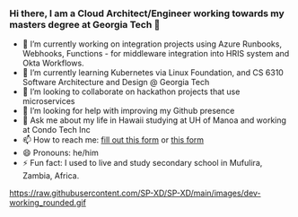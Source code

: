 ### Hi there, I am a Cloud Architect/Engineer working towards my masters degree at Georgia Tech 👋

<!--
**chromilo/chromilo** is a ✨ _special_ ✨ repository because its `README.md` (this file) appears on your GitHub profile.
-->

- 🔭 I’m currently working on integration projects using Azure Runbooks, Webhooks, Functions - for middleware integration into HRIS system and Okta Workflows.
- 🌱 I’m currently learning Kubernetes via Linux Foundation, and CS 6310 Software Architecture and Design @ Georgia Tech
- 👯 I’m looking to collaborate on hackathon projects that use microservices 
- 🤔 I’m looking for help with improving my Github presence
- 💬 Ask me about my life in Hawaii studying at UH of Manoa and working at Condo Tech Inc
- 📫 How to reach me: [fill out this form](https://www.aminsolutions.com/p/contact-us.html) or [this form](https://www.chromiloamin.com/p/contact-me.html)
- 😄 Pronouns: he/him
- ⚡ Fun fact: I used to live and study secondary school in Mufulira, Zambia, Africa.

https://raw.githubusercontent.com/SP-XD/SP-XD/main/images/dev-working_rounded.gif
